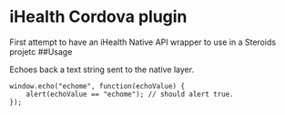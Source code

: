 iHealth Cordova plugin
====================

First attempt to have an iHealth Native API wrapper to use in a Steroids projetc
##Usage

Echoes back a text string sent to the native layer.

```
window.echo("echome", function(echoValue) {
    alert(echoValue == "echome"); // should alert true.
});
```

